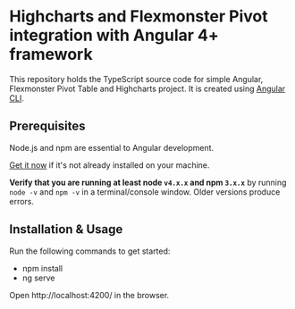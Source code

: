 # Highcharts and Flexmonster Pivot integration with Angular 4+ framework

This repository holds the TypeScript source code for simple Angular, Flexmonster Pivot Table and Highcharts project. It is created using [Angular CLI](https://cli.angular.io/).

## Prerequisites

Node.js and npm are essential to Angular development.

<a href="https://docs.npmjs.com/getting-started/installing-node" target="_blank" title="Installing Node.js and updating npm">
Get it now</a> if it's not already installed on your machine.

**Verify that you are running at least node `v4.x.x` and npm `3.x.x`**
by running `node -v` and `npm -v` in a terminal/console window.
Older versions produce errors.

## Installation & Usage

Run the following commands to get started:

- npm install
- ng serve

Open http://localhost:4200/ in the browser.
